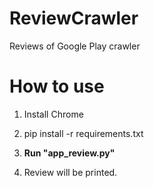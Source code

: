 # ReviewCrawler
Reviews of Google Play crawler

# How to use

1. Install Chrome

2. pip install -r requirements.txt

3. **Run "app_review.py"**

4. Review will be printed.



